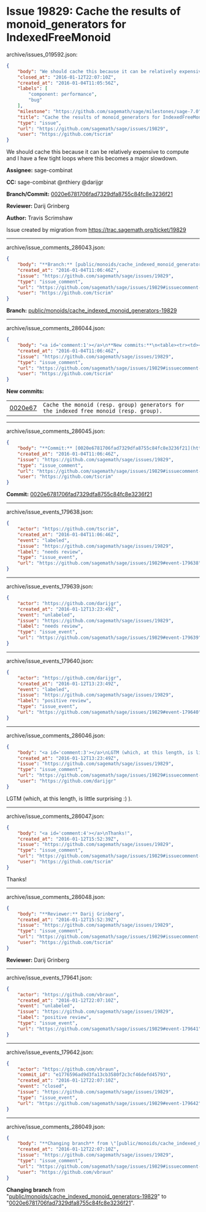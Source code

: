 # Issue 19829: Cache the results of monoid_generators for IndexedFreeMonoid

archive/issues_019592.json:
```json
{
    "body": "We should cache this because it can be relatively expensive to compute and I have a few tight loops where this becomes a major slowdown.\n\n**Assignee:** sage-combinat\n\n**CC:**  sage-combinat @nthiery @darijgr\n\n**Branch/Commit:** [0020e6781706fad7329dfa8755c84fc8e3236f21](https://github.com/sagemath/sagetrac-mirror/commit/0020e6781706fad7329dfa8755c84fc8e3236f21)\n\n**Reviewer:** Darij Grinberg\n\n**Author:** Travis Scrimshaw\n\nIssue created by migration from https://trac.sagemath.org/ticket/19829\n\n",
    "closed_at": "2016-01-12T22:07:10Z",
    "created_at": "2016-01-04T11:05:56Z",
    "labels": [
        "component: performance",
        "bug"
    ],
    "milestone": "https://github.com/sagemath/sage/milestones/sage-7.0",
    "title": "Cache the results of monoid_generators for IndexedFreeMonoid",
    "type": "issue",
    "url": "https://github.com/sagemath/sage/issues/19829",
    "user": "https://github.com/tscrim"
}
```
We should cache this because it can be relatively expensive to compute and I have a few tight loops where this becomes a major slowdown.

**Assignee:** sage-combinat

**CC:**  sage-combinat @nthiery @darijgr

**Branch/Commit:** [0020e6781706fad7329dfa8755c84fc8e3236f21](https://github.com/sagemath/sagetrac-mirror/commit/0020e6781706fad7329dfa8755c84fc8e3236f21)

**Reviewer:** Darij Grinberg

**Author:** Travis Scrimshaw

Issue created by migration from https://trac.sagemath.org/ticket/19829





---

archive/issue_comments_286043.json:
```json
{
    "body": "**Branch:** [public/monoids/cache_indexed_monoid_generators-19829](https://github.com/sagemath/sagetrac-mirror/tree/public/monoids/cache_indexed_monoid_generators-19829)",
    "created_at": "2016-01-04T11:06:46Z",
    "issue": "https://github.com/sagemath/sage/issues/19829",
    "type": "issue_comment",
    "url": "https://github.com/sagemath/sage/issues/19829#issuecomment-286043",
    "user": "https://github.com/tscrim"
}
```

**Branch:** [public/monoids/cache_indexed_monoid_generators-19829](https://github.com/sagemath/sagetrac-mirror/tree/public/monoids/cache_indexed_monoid_generators-19829)



---

archive/issue_comments_286044.json:
```json
{
    "body": "<a id='comment:1'></a>\n**New commits:**\n<table><tr><td><a href=\"https://github.com/sagemath/sagetrac-mirror/commit/0020e6781706fad7329dfa8755c84fc8e3236f21\">0020e67</a></td><td><code>Cache the monoid (resp. group) generators for the indexed free monoid (resp. group).</code></td></tr></table>\n",
    "created_at": "2016-01-04T11:06:46Z",
    "issue": "https://github.com/sagemath/sage/issues/19829",
    "type": "issue_comment",
    "url": "https://github.com/sagemath/sage/issues/19829#issuecomment-286044",
    "user": "https://github.com/tscrim"
}
```

<a id='comment:1'></a>
**New commits:**
<table><tr><td><a href="https://github.com/sagemath/sagetrac-mirror/commit/0020e6781706fad7329dfa8755c84fc8e3236f21">0020e67</a></td><td><code>Cache the monoid (resp. group) generators for the indexed free monoid (resp. group).</code></td></tr></table>




---

archive/issue_comments_286045.json:
```json
{
    "body": "**Commit:** [0020e6781706fad7329dfa8755c84fc8e3236f21](https://github.com/sagemath/sagetrac-mirror/commit/0020e6781706fad7329dfa8755c84fc8e3236f21)",
    "created_at": "2016-01-04T11:06:46Z",
    "issue": "https://github.com/sagemath/sage/issues/19829",
    "type": "issue_comment",
    "url": "https://github.com/sagemath/sage/issues/19829#issuecomment-286045",
    "user": "https://github.com/tscrim"
}
```

**Commit:** [0020e6781706fad7329dfa8755c84fc8e3236f21](https://github.com/sagemath/sagetrac-mirror/commit/0020e6781706fad7329dfa8755c84fc8e3236f21)



---

archive/issue_events_179638.json:
```json
{
    "actor": "https://github.com/tscrim",
    "created_at": "2016-01-04T11:06:46Z",
    "event": "labeled",
    "issue": "https://github.com/sagemath/sage/issues/19829",
    "label": "needs review",
    "type": "issue_event",
    "url": "https://github.com/sagemath/sage/issues/19829#event-179638"
}
```



---

archive/issue_events_179639.json:
```json
{
    "actor": "https://github.com/darijgr",
    "created_at": "2016-01-12T13:23:49Z",
    "event": "unlabeled",
    "issue": "https://github.com/sagemath/sage/issues/19829",
    "label": "needs review",
    "type": "issue_event",
    "url": "https://github.com/sagemath/sage/issues/19829#event-179639"
}
```



---

archive/issue_events_179640.json:
```json
{
    "actor": "https://github.com/darijgr",
    "created_at": "2016-01-12T13:23:49Z",
    "event": "labeled",
    "issue": "https://github.com/sagemath/sage/issues/19829",
    "label": "positive review",
    "type": "issue_event",
    "url": "https://github.com/sagemath/sage/issues/19829#event-179640"
}
```



---

archive/issue_comments_286046.json:
```json
{
    "body": "<a id='comment:3'></a>\nLGTM (which, at this length, is little surprising :) ).",
    "created_at": "2016-01-12T13:23:49Z",
    "issue": "https://github.com/sagemath/sage/issues/19829",
    "type": "issue_comment",
    "url": "https://github.com/sagemath/sage/issues/19829#issuecomment-286046",
    "user": "https://github.com/darijgr"
}
```

<a id='comment:3'></a>
LGTM (which, at this length, is little surprising :) ).



---

archive/issue_comments_286047.json:
```json
{
    "body": "<a id='comment:4'></a>\nThanks!",
    "created_at": "2016-01-12T15:52:39Z",
    "issue": "https://github.com/sagemath/sage/issues/19829",
    "type": "issue_comment",
    "url": "https://github.com/sagemath/sage/issues/19829#issuecomment-286047",
    "user": "https://github.com/tscrim"
}
```

<a id='comment:4'></a>
Thanks!



---

archive/issue_comments_286048.json:
```json
{
    "body": "**Reviewer:** Darij Grinberg",
    "created_at": "2016-01-12T15:52:39Z",
    "issue": "https://github.com/sagemath/sage/issues/19829",
    "type": "issue_comment",
    "url": "https://github.com/sagemath/sage/issues/19829#issuecomment-286048",
    "user": "https://github.com/tscrim"
}
```

**Reviewer:** Darij Grinberg



---

archive/issue_events_179641.json:
```json
{
    "actor": "https://github.com/vbraun",
    "created_at": "2016-01-12T22:07:10Z",
    "event": "unlabeled",
    "issue": "https://github.com/sagemath/sage/issues/19829",
    "label": "positive review",
    "type": "issue_event",
    "url": "https://github.com/sagemath/sage/issues/19829#event-179641"
}
```



---

archive/issue_events_179642.json:
```json
{
    "actor": "https://github.com/vbraun",
    "commit_id": "e1776596ad9d3fa13cb3580f2c3cf46defd45793",
    "created_at": "2016-01-12T22:07:10Z",
    "event": "closed",
    "issue": "https://github.com/sagemath/sage/issues/19829",
    "type": "issue_event",
    "url": "https://github.com/sagemath/sage/issues/19829#event-179642"
}
```



---

archive/issue_comments_286049.json:
```json
{
    "body": "**Changing branch** from \"[public/monoids/cache_indexed_monoid_generators-19829](https://github.com/sagemath/sagetrac-mirror/tree/public/monoids/cache_indexed_monoid_generators-19829)\" to \"[0020e6781706fad7329dfa8755c84fc8e3236f21](https://github.com/sagemath/sagetrac-mirror/commit/0020e6781706fad7329dfa8755c84fc8e3236f21)\".",
    "created_at": "2016-01-12T22:07:10Z",
    "issue": "https://github.com/sagemath/sage/issues/19829",
    "type": "issue_comment",
    "url": "https://github.com/sagemath/sage/issues/19829#issuecomment-286049",
    "user": "https://github.com/vbraun"
}
```

**Changing branch** from "[public/monoids/cache_indexed_monoid_generators-19829](https://github.com/sagemath/sagetrac-mirror/tree/public/monoids/cache_indexed_monoid_generators-19829)" to "[0020e6781706fad7329dfa8755c84fc8e3236f21](https://github.com/sagemath/sagetrac-mirror/commit/0020e6781706fad7329dfa8755c84fc8e3236f21)".

